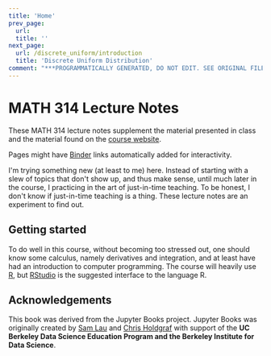 ```yaml
---
title: 'Home'
prev_page:
  url: 
  title: ''
next_page:
  url: /discrete_uniform/introduction
  title: 'Discrete Uniform Distribution'
comment: "***PROGRAMMATICALLY GENERATED, DO NOT EDIT. SEE ORIGINAL FILES IN /content***"
---
```

# MATH 314 Lecture Notes

These MATH 314 lecture notes supplement the material presented in
class and the material found on the [course website](https://roualdes.us/teaching).

Pages might have [Binder](https://mybinder.org) links automatically
added for interactivity.

I'm trying something new (at least to me) here.  Instead of starting
with a slew of topics that don't show up, and thus make sense, until
much later in the course, I practicing in the art of just-in-time
teaching.  To be honest, I don't know if just-in-time teaching is a
thing.  These lecture notes are an experiment to find out.

## Getting started

To do well in this course, without becoming too stressed out, one
should know some calculus, namely derivatives and integration, and
at least have had an introduction to computer programming.  The course
will heavily use [R](https://cran.r-project.org/), but [RStudio](https://www.rstudio.com/) is
the suggested interface to the language R.


## Acknowledgements

This book was derived from the Jupyter Books project.  Jupyter Books
was originally created by [Sam Lau][sam] and [Chris Holdgraf][chris]
with support of the **UC Berkeley Data Science Education Program and
the Berkeley Institute for Data Science**.

[sam]: http://www.samlau.me/
[chris]: https://predictablynoisy.com
